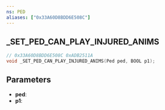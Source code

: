 ```yaml
---
ns: PED
aliases: ["0x33A60D8BDD6E508C"]
---
```

## _SET_PED_CAN_PLAY_INJURED_ANIMS

```c
// 0x33A60D8BDD6E508C 0xADB2511A
void _SET_PED_CAN_PLAY_INJURED_ANIMS(Ped ped, BOOL p1);
```


## Parameters
* **ped**: 
* **p1**: 

